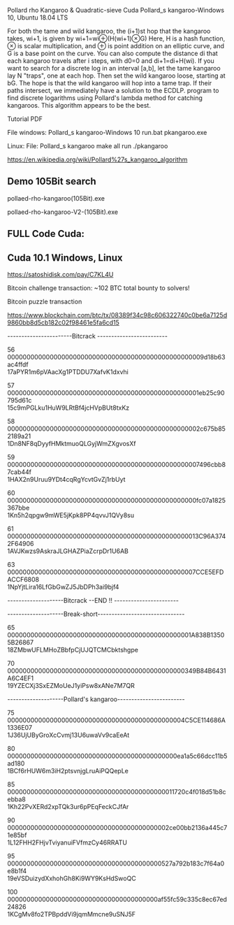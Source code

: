 Pollard rho Kangaroo & Quadratic-sieve Cuda
Pollard_s kangaroo-Windows 10, Ubuntu 18.04 LTS

For both the tame and wild kangaroo, the (i+1)st hop that the kangaroo takes, wi+1, is given by wi+1=wi⊕(H(wi+1)⊗G) Here, H is a hash function, ⊗ is scalar multiplication, and ⊕ is point addition on an elliptic curve, and G is a base point on the curve. You can also compute the distance di that each kangaroo travels after i steps, with d0=0 and di+1=di+H(wi). If you want to search for a discrete log in an interval [a,b], let the tame kangaroo lay N "traps", one at each hop. Then set the wild kangaroo loose, starting at bG. The hope is that the wild kangaroo will hop into a tame trap. If their paths intersect, we immediately have a solution to the ECDLP. program to find discrete logarithms using Pollard's lambda method for catching kangaroos. This algorithm appears to be the best. 

Tutorial PDF

File windows: Pollard_s kangaroo-Windows 10 run.bat pkangaroo.exe

Linux: File: Pollard_s kangaroo make all run ./pkangaroo 

https://en.wikipedia.org/wiki/Pollard%27s_kangaroo_algorithm

Demo 105Bit search
-----
pollaed-rho-kangaroo(105Bit).exe

pollaed-rho-kangaroo-V2-(105Bit).exe


FULL Code Cuda:
---------------

Cuda 10.1 Windows, Linux
------------------------
https://satoshidisk.com/pay/C7KL4U

Bitcoin challenge transaction: ~102 BTC total bounty to solvers!

Bitcoin puzzle transaction    

https://www.blockchain.com/btc/tx/08389f34c98c606322740c0be6a7125d9860bb8d5cb182c02f98461e5fa6cd15

-----------------------Bitcrack -------------------------

56 000000000000000000000000000000000000000000000000009d18b63ac4ffdf   
17aPYR1m6pVAacXg1PTDDU7XafvK1dxvhi

57 00000000000000000000000000000000000000000000000001eb25c90795d61c    
15c9mPGLku1HuW9LRtBf4jcHVpBUt8txKz

58 00000000000000000000000000000000000000000000000002c675b852189a21    
1Dn8NF8qDyyfHMktmuoQLGyjWmZXgvosXf

59 00000000000000000000000000000000000000000000000007496cbb87cab44f    
1HAX2n9Uruu9YDt4cqRgYcvtGvZj1rbUyt

60 0000000000000000000000000000000000000000000000000fc07a1825367bbe     
1Kn5h2qpgw9mWE5jKpk8PP4qvvJ1QVy8su

61 00000000000000000000000000000000000000000000000013C96A3742F64906     
1AVJKwzs9AskraJLGHAZPiaZcrpDr1U6AB

63 0000000000000000000000000000000000000000000000007CCE5EFDACCF6808     
1NpYjtLira16LfGbGwZJ5JbDPh3ai9bjf4

--------------------Bitcrack --END !!  -----------------------


--------------------Break-short-------------------------------       


65 000000000000000000000000000000000000000000000001A838B13505B26867     
18ZMbwUFLMHoZBbfpCjUJQTCMCbktshgpe

70 0000000000000000000000000000000000000000000000349B84B6431A6C4EF1     
19YZECXj3SxEZMoUeJ1yiPsw8xANe7M7QR

--------------------Pollard's kangaroo------------------------

75 0000000000000000000000000000000000000000000004C5CE114686A1336E07    
1J36UjUByGroXcCvmj13U6uwaVv9caEeAt

80 00000000000000000000000000000000000000000000ea1a5c66dcc11b5ad180     
1BCf6rHUW6m3iH2ptsvnjgLruAiPQQepLe

85 00000000000000000000000000000000000000000011720c4f018d51b8cebba8    
1Kh22PvXERd2xpTQk3ur6pPEqFeckCJfAr

90 000000000000000000000000000000000000000002ce00bb2136a445c71e85bf    
1L12FHH2FHjvTviyanuiFVfmzCy46RRATU

95 0000000000000000000000000000000000000000527a792b183c7f64a0e8b1f4     
19eVSDuizydXxhohGh8Ki9WY9KsHdSwoQC

100 000000000000000000000000000000000000000af55fc59c335c8ec67ed24826     
1KCgMv8fo2TPBpddVi9jqmMmcne9uSNJ5F
